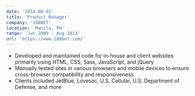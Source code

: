 ```yaml
---
date: '2014-08-01'
title: 'Product Manager'
company: '188BET'
location: 'Manila, PH'
range: 'Jun 2009 - Aug 2014'
url: 'https://www.188bet.com/'
---
```


- Developed and maintained code for in-house and client websites primarily using HTML, CSS, Sass, JavaScript, and jQuery
- Manually tested sites in various browsers and mobile devices to ensure cross-browser compatibility and responsiveness
- Clients included JetBlue, Lovesac, U.S. Cellular, U.S. Department of Defense, and more

